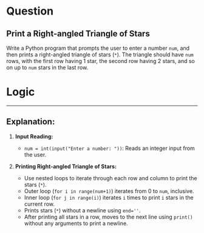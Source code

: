 
# Question
## Print a Right-angled Triangle of Stars

Write a Python program that prompts the user to enter a number `num`, and then prints a right-angled triangle of stars (`*`). The triangle should have `num` rows, with the first row having 1 star, the second row having 2 stars, and so on up to `num` stars in the last row.

# Logic
---

## Explanation:

1. **Input Reading:**
   - `num = int(input("Enter a number: "))`: Reads an integer input from the user.

2. **Printing Right-angled Triangle of Stars:**
   - Use nested loops to iterate through each row and column to print the stars (`*`).
   - Outer loop (`for i in range(num+1)`) iterates from 0 to `num`, inclusive.
   - Inner loop (`for j in range(i)`) iterates `i` times to print `i` stars in the current row.
   - Prints stars (`*`) without a newline using `end=''`.
   - After printing all stars in a row, moves to the next line using `print()` without any arguments to print a newline.

